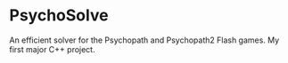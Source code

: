 # PsychoSolve
An efficient solver for the Psychopath and Psychopath2 Flash games.  My first major C++ project.
